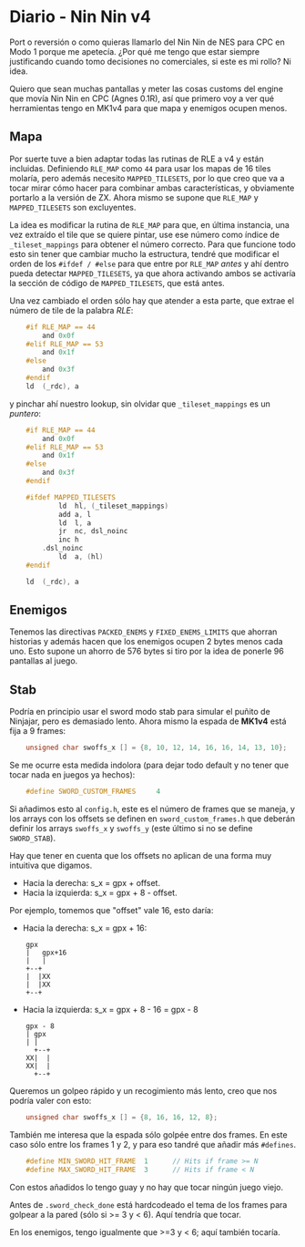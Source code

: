 Diario - Nin Nin v4
===================

Port o reversión o como quieras llamarlo del Nin Nin de NES para CPC en Modo 1 porque me apetecía. ¿Por qué me tengo que estar siempre justificando cuando tomo decisiones no comerciales, si este es mi rollo? Ni idea.

Quiero que sean muchas pantallas y meter las cosas customs del engine que movía Nin Nin en CPC (Agnes 0.1R), así que primero voy a ver qué herramientas tengo en MK1v4 para que mapa y enemigos ocupen menos. 

## Mapa

Por suerte tuve a bien adaptar todas las rutinas de RLE a v4 y están incluidas. Definiendo `RLE_MAP` como `44` para usar los mapas de 16 tiles molaría, pero además necesito `MAPPED_TILESETS`, por lo que creo que va a tocar mirar cómo hacer para combinar ambas características, y obviamente portarlo a la versión de ZX. Ahora mismo se supone que `RLE_MAP` y `MAPPED_TILESETS` son excluyentes.

La idea es modificar la rutina de `RLE_MAP` para que, en última instancia, una vez extraído el tile que se quiere pintar, use ese número como índice de `_tileset_mappings` para obtener el número correcto. Para que funcione todo esto sin tener que cambiar mucho la estructura, tendré que modificar el orden de los `#ifdef / #else` para que entre por `RLE_MAP` *antes* y ahí dentro pueda detectar `MAPPED_TILESETS`, ya que ahora activando ambos se activaría la sección de código de `MAPPED_TILESETS`, que está antes.

Una vez cambiado el orden sólo hay que atender a esta parte, que extrae el número de tile de la palabra *RLE*:

```c
    #if RLE_MAP == 44
        and 0x0f
    #elif RLE_MAP == 53
        and 0x1f
    #else
        and 0x3f
    #endif          
    ld  (_rdc), a
```

y pinchar ahí nuestro lookup, sin olvidar que `_tileset_mappings` es un *puntero*:

```c
    #if RLE_MAP == 44
        and 0x0f
    #elif RLE_MAP == 53
        and 0x1f
    #else
        and 0x3f
    #endif  

    #ifdef MAPPED_TILESETS
            ld  hl, (_tileset_mappings)
            add a, l
            ld  l, a
            jr  nc, dsl_noinc
            inc h
        .dsl_noinc
            ld  a, (hl)
    #endif

    ld  (_rdc), a
```

## Enemigos

Tenemos las directivas `PACKED_ENEMS` y `FIXED_ENEMS_LIMITS` que ahorran historias y además hacen que los enemigos ocupen 2 bytes menos cada uno. Esto supone un ahorro de 576 bytes si tiro por la idea de ponerle 96 pantallas al juego.

## Stab

Podría en principio usar el sword modo stab para simular el puñito de Ninjajar, pero es demasiado lento. Ahora mismo la espada de **MK1v4** está fija a 9 frames:

```c
    unsigned char swoffs_x [] = {8, 10, 12, 14, 16, 16, 14, 13, 10};
```

Se me ocurre esta medida indolora (para dejar todo default y no tener que tocar nada en juegos ya hechos):

```c
    #define SWORD_CUSTOM_FRAMES     4
```

Si añadimos esto al `config.h`, este es el número de frames que se maneja, y los arrays con los offsets se definen en `sword_custom_frames.h` que deberán definir los arrays `swoffs_x` y `swoffs_y` (este último si no se define `SWORD_STAB`).

Hay que tener en cuenta que los offsets no aplican de una forma muy intuitiva que digamos.

* Hacia la derecha: s_x = gpx + offset.
* Hacia la izquierda: s_x = gpx + 8 - offset.

Por ejemplo, tomemos que "offset" vale 16, esto daría:

* Hacia la derecha: s_x = gpx + 16:

```
    gpx
    |   gpx+16
    |   |
    +--+
    |  |XX
    |  |XX
    +--+
```

* Hacia la izquierda: s_x = gpx + 8 - 16 = gpx - 8

```   
    gpx - 8
    | gpx
    | |
      +--+
    XX|  |
    XX|  |
      +--+
```

Queremos un golpeo rápido y un recogimiento más lento, creo que nos podría valer con esto:

```c
    unsigned char swoffs_x [] = {8, 16, 16, 12, 8};
```

También me interesa que la espada sólo golpée entre dos frames. En este caso sólo entre los frames 1 y 2, y para eso tandré que añadir más `#defines`.

```c 
    #define MIN_SWORD_HIT_FRAME  1      // Hits if frame >= N
    #define MAX_SWORD_HIT_FRAME  3      // Hits if frame < N
```

Con estos añadidos lo tengo guay y no hay que tocar ningún juego viejo.

Antes de `.sword_check_done` está hardcodeado el tema de los frames para golpear a la pared (sólo si >= 3 y < 6). Aquí tendría que tocar.

En los enemigos, tengo igualmente que >=3 y < 6; aquí también tocaría.

